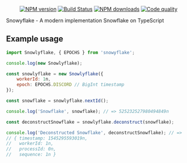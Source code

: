 <p align="center">
<a href="https://www.npmjs.com/package/snowyflake"><img src="https://img.shields.io/npm/v/snowyflake.svg?style=flat-square" alt="NPM version"></a>
<a href="https://travis-ci.org/negezor/snowyflake"><img src="https://img.shields.io/travis/negezor/snowyflake.svg?style=flat-square" alt="Build Status"></a>
<a href="https://www.npmjs.com/package/snowyflake"><img src="https://img.shields.io/npm/dt/snowyflake.svg?style=flat-square" alt="NPM downloads"></a>
<a href="https://www.codacy.com/app/negezor/snowyflake"><img src="https://img.shields.io/codacy/grade/3ddc9fe5bca94ec898e1286481859fc1.svg?style=flat-square" alt="Code quality"></a>
</p>

Snowyflake - A modern implementation Snowflake on TypeScript

## Example usage
```js
import Snowlyflake, { EPOCHS } from 'snowyflake';

console.log(new Snowlyflake);

const snowlyflake = new Snowlyflake({
	workerId: 1n,
	epoch: EPOCHS.DISCORD // BigInt timestamp
});

const snowflake = snowlyflake.nextId();

console.log('Snowflake', snowflake); // => 525232527980494849n

const deconstructSnowflake = snowlyflake.deconstruct(snowflake);

console.log('Deconstructed Snowflake', deconstructSnowflake); // =>
// { timestamp: 1545295593019n,
//   workerId: 1n,
//   processId: 0n,
//   sequence: 1n }
```
